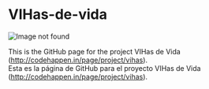 VIHas-de-vida
=============

![Image not found](http://codehappen.in/img/vihas.jpg)

This is the GitHub page for the project VIHas de Vida (http://codehappen.in/page/project/vihas).  
Esta es la página de GitHub para el proyecto VIHas de Vida (http://codehappen.in/page/project/vihas).


